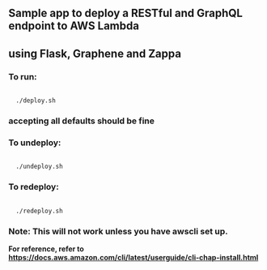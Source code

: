 ## Sample app to deploy a RESTful and GraphQL endpoint to AWS Lambda 
## using Flask, Graphene and Zappa

### To run:
<code>
  ./deploy.sh
</code>

### accepting all defaults should be fine
### To undeploy:
<code>
  ./undeploy.sh
</code>

### To redeploy:
<code>
  ./redeploy.sh
</code>

### Note: This will not work unless you have awscli set up.
**For reference, refer to https://docs.aws.amazon.com/cli/latest/userguide/cli-chap-install.html**
